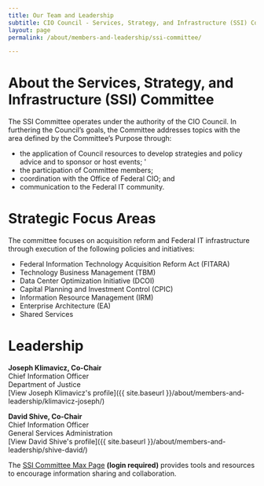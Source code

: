 ```yaml
---
title: Our Team and Leadership
subtitle: CIO Council - Services, Strategy, and Infrastructure (SSI) Committee
layout: page
permalink: /about/members-and-leadership/ssi-committee/

---
```

# About the Services, Strategy, and Infrastructure (SSI) Committee
The SSI Committee operates under the authority of the CIO Council. In furthering the Council’s goals, the Committee addresses topics with the area defined by the Committee’s Purpose through:
* the application of Council resources to develop strategies and policy advice and to sponsor or host events; '
* the participation of Committee members;
* coordination with the Office of Federal CIO; and
* communication to the Federal IT community.

# Strategic Focus Areas
The committee focuses on acquisition reform and Federal IT infrastructure through execution of the following policies and initiatives:
* Federal Information Technology Acquisition Reform Act (FITARA)
* Technology Business Management (TBM)
* Data Center Optimization Initiative (DCOI)
* Capital Planning and Investment Control (CPIC)
* Information Resource Management (IRM)
* Enterprise Architecture (EA)
* Shared Services

# Leadership
**Joseph Klimavicz, Co-Chair**<br/>
Chief Information Officer<br/>
Department of Justice<br/>
[View Joseph Klimavicz's profile]({{ site.baseurl }}/about/members-and-leadership/klimavicz-joseph/)

**David Shive, Co-Chair**<br/>
Chief Information Officer<br/>
General Services Administration<br/>
[View David Shive's profile]({{ site.baseurl }}/about/members-and-leadership/shive-david/)

The [SSI Committee Max Page](https://community.max.gov/x/URp5K) **(login required)** provides tools and resources to encourage information sharing and collaboration.
